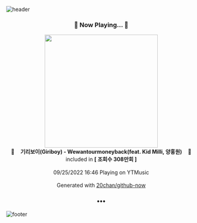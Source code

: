 ![header](https://capsule-render.vercel.app/api?type=wave&height=170&section=header&text=Hi.%20I'm%20SHIFT&fontColor=090707&fontAlignX=45&fontAlignY=65&fontSize=100)

<h3 align="center">🎵 Now Playing... 🎵</h3>
<p align="center">
  <a href="https://music.youtube.com/watch?v=SdePCgFvgo8">
    <img width="300" src="https://i.ytimg.com/vi/SdePCgFvgo8/sddefault.jpg?sqp=-oaymwEWCJADEOEBIAQqCghqEJQEGHgg6AJIWg&rs">
  </a>
  <br>
  🎵&nbsp&nbsp&nbsp <b>기리보이(Giriboy) - Wewantourmoneyback(feat. Kid Milli, 양홍원)</b> &nbsp&nbsp&nbsp🎵
  <br>
  included in <b>[ 조회수 308만회 ]</b>
  
  <br />
  <br />
  09/25/2022 16:46 Playing on YTMusic
  <br />
  <br />
  Generated with <a href="https://github.com/20chan/github-now">20chan/github-now</a>
</p>

<h3 align="center">•••</h3>

![footer](https://capsule-render.vercel.app/api?type=wave&height=150&section=footer)
